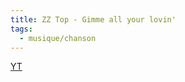 ```yaml
---
title: ZZ Top - Gimme all your lovin'
tags:
  - musique/chanson
---
```


[YT](https://www.youtube.com/watch?v=Ae829mFAGGE)
